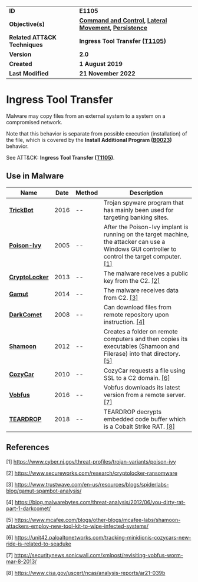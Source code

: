 <table>
<tr>
<td><b>ID</b></td>
<td><b>E1105</b></td>
</tr>
<tr>
<td><b>Objective(s)</b></td>
<td><b><a href="../command-and-control">Command and Control</a>, <a href="../lateral-movement">Lateral Movement</a>, <a href="../persistence">Persistence</a></b></td>
</tr>
<tr>
<td><b>Related ATT&CK Techniques</b></td>
<td><b>Ingress Tool Transfer (<a href="https://attack.mitre.org/techniques/T1105/">T1105</a>)</b></td>
</tr>
<tr>
<td><b>Version</b></td>
<td><b>2.0</b></td>
</tr>
<tr>
<td><b>Created</b></td>
<td><b>1 August 2019</b></td>
</tr>
<tr>
<td><b>Last Modified</b></td>
<td><b>21 November 2022</b></td>
</tr>
</table>


# Ingress Tool Transfer

Malware may copy files from an external system to a system on a compromised network. 

Note that this behavior is separate from possible execution (installation) of the file, which is covered by the **Install Additional Program ([B0023](../execution/install-additional-program.md))** behavior. 

See ATT&CK: **Ingress Tool Transfer ([T1105](https://attack.mitre.org/techniques/T1105/))**.

## Use in Malware

|Name|Date|Method|Description|
|---|---|---|---|
|[**TrickBot**](../xample-malware/trickbot.md)|2016|--|Trojan spyware program that has mainly been used for targeting banking sites.|
|[**Poison-Ivy**](../xample-malware/poison-ivy.md)|2005|--|After the Poison-Ivy implant is running on the target machine, the attacker can use a Windows GUI controller to control the target computer. [[1]](#1)|
|[**CryptoLocker**](../xample-malware/cryptolocker.md)|2013|--|The malware receives a public key from the C2. [[2]](#2)|
|[**Gamut**](../xample-malware/gamut.md)|2014|--|The malware receives data from C2. [[3]](#3)|
|[**DarkComet**](../xample-malware/dark-comet.md)|2008|--|Can download files from remote repository upon instruction.  [[4]](#4)|
|[**Shamoon**](../xample-malware/shamoon.md)|2012|--|Creates a folder on remote computers and then copies its executables (Shamoon and Filerase) into that directory.  [[5]](#5)|
|[**CozyCar**](../xample-malware/cozycar.md)|2010|--|CozyCar requests a file using SSL to a C2 domain. [[6]](#6)|
|[**Vobfus**](../xample-malware/vobfus.md)|2016|--|Vobfus downloads its latest version from a remote server. [[7]](#7)|
|[**TEARDROP**](../xample-malware/teardrop.md)|2018|--|TEARDROP decrypts embedded code buffer which is a Cobalt Strike RAT. [[8]](#8)|


## References

<a name="1">[1]</a> https://www.cyber.nj.gov/threat-profiles/trojan-variants/poison-ivy

<a name="2">[2]</a> https://www.secureworks.com/research/cryptolocker-ransomware

<a name="3">[3]</a> https://www.trustwave.com/en-us/resources/blogs/spiderlabs-blog/gamut-spambot-analysis/

<a name="4">[4]</a> https://blog.malwarebytes.com/threat-analysis/2012/06/you-dirty-rat-part-1-darkcomet/

<a name="5">[5]</a> https://www.mcafee.com/blogs/other-blogs/mcafee-labs/shamoon-attackers-employ-new-tool-kit-to-wipe-infected-systems/

<a name="6">[6]</a> https://unit42.paloaltonetworks.com/tracking-minidionis-cozycars-new-ride-is-related-to-seaduke

<a name="7">[7]</a> https://securitynews.sonicwall.com/xmlpost/revisiting-vobfus-worm-mar-8-2013/

<a name="8">[8]</a> https://www.cisa.gov/uscert/ncas/analysis-reports/ar21-039b